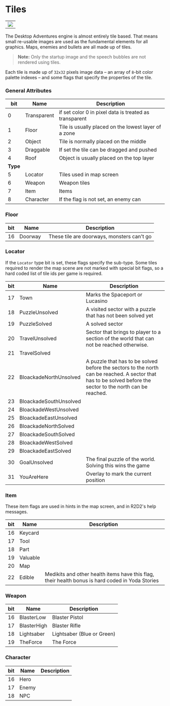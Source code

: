 Tiles
=====

|                              |
|:----------------------------:|
| ![](../images/tile-grid.png) |

The Desktop Adventures engine is almost entirely tile based. That means small re-usable images are used as the fundamental elements for all graphics. Maps, enemies and bullets are all made up of tiles.

> **Note:** Only the startup image and the speech bubbles are not rendered using tiles.

Each tile is made up of `32x32` pixels image data – an array of `8`-bit color palette indexes – and some flags that specify the properties of the tile.

### General Attributes

| bit      | Name        | Description                                            |
|----------|-------------|--------------------------------------------------------|
| 0        | Transparent | if set color 0 in pixel data is treated as transparent |
| 1        | Floor       | Tile is usually placed on the lowest layer of a zone   |
| 2        | Object      | Tile is normally placed on the middle                  |
| 3        | Draggable   | If set the tile can be dragged and pushed              |
| 4        | Roof        | Object is usually placed on the top layer              |
| **Type** |             |                                                        |
| 5        | Locator     | Tiles used in map screen                               |
| 6        | Weapon      | Weapon tiles                                           |
| 7        | Item        | Items                                                  |
| 8        | Character   | If the flag is not set, an enemy can                   |

### Floor

| bit | Name      | Description                                |
|-----|-----------|--------------------------------------------|
| 16  | Doorway   | These tile are doorways, monsters can't go |

### Locator

If the `Locator` type bit is set, these flags specify the sub-type. Some tiles required to render the map scene are not marked with special bit flags, so a hard coded list of tile ids per game is required.

| bit | Name                   | Description                                                                                                                                                  |
|-----|------------------------|--------------------------------------------------------------------------------------------------------------------------------------------------------------|
| 17  | Town                   | Marks the Spaceport or Lucasino                                                                                                                              |
| 18  | PuzzleUnsolved         | A visited sector with a puzzle that has not been solved yet                                                                                                  |
| 19  | PuzzleSolved           | A solved sector                                                                                                                                              |
| 20  | TravelUnsolved         | Sector that brings to player to a section of the world that can not be reached otherwise.                                                                    |
| 21  | TravelSolved           |                                                                                                                                                              |
| 22  | BloackadeNorthUnsolved | A puzzle that has to be solved before the sectors to the north can be reached. A sector that has to be solved before the sector to the north can be reached. |
| 23  | BloackadeSouthUnsolved |                                                                                                                                                              |
| 24  | BloackadeWestUnsolved  |                                                                                                                                                              |
| 25  | BloackadeEastUnsolved  |                                                                                                                                                              |
| 26  | BloackadeNorthSolved   |                                                                                                                                                              |
| 27  | BloackadeSouthSolved   |                                                                                                                                                              |
| 28  | BloackadeWestSolved    |                                                                                                                                                              |
| 29  | BloackadeEastSolved    |                                                                                                                                                              |
| 30  | GoalUnsolved           | The final puzzle of the world. Solving this wins the game                                                                                                    |
| 31  | YouAreHere             | Overlay to mark the current position                                                                                                                         |

### Item

These item flags are used in hints in the map screen, and in R2D2's help messages.

| bit | Name     | Description                                                                                      |
|-----|----------|--------------------------------------------------------------------------------------------------|
| 16  | Keycard  |                                                                                                  |
| 17  | Tool     |                                                                                                  |
| 18  | Part     |                                                                                                  |
| 19  | Valuable |                                                                                                  |
| 20  | Map      |                                                                                                  |
| 22  | Edible   | Medikits and other health items have this flag, their health bonus is hard coded in Yoda Stories |

### Weapon

| bit | Name        | Description                |
|-----|-------------|----------------------------|
| 16  | BlasterLow  | Blaster Pistol             |
| 17  | BlasterHigh | Blaster Rifle              |
| 18  | Lightsaber  | Lightsaber (Blue or Green) |
| 19  | TheForce    | The Force                  |

### Character

| bit | Name  | Description |
|-----|-------|-------------|
| 16  | Hero  |             |
| 17  | Enemy |             |
| 18  | NPC   |             |
